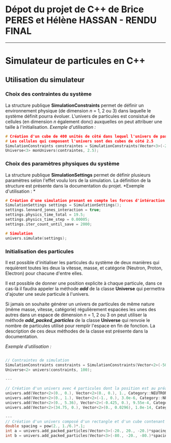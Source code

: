 # Dépot du projet de C++ de Brice PERES et Hélène HASSAN - RENDU FINAL
---

# Simulateur de particules en C++


## Utilisation du simulateur

### Choix des contraintes du système

La structure publique **SimulationConstraints** permet de définir un environnement physique (de dimension *n* = 1, 2 ou 3) dans laquelle le système définit pourra évoluer. L'univers de particules est consistué de cellules (en dimension *n* également donc) auxquelles on peut attribuer une taille à l'initialisation.
*Exemple d'utilisation :*

```cpp
# Création d'un cube de 400 unités de côté dans lequel l'univers de particules évoluera
# Les cellules qui composent l'univers sont des cubes de côté 2.5
SimulationConstraints constraintes = SimulationConstraints(Vector<3>(-200.), Vector<3>(200.));
Universe<3> monUnivers(contraintes, 2.5);
```


### Choix des paramètres physiques du système

La structure publique **SimulationSettings** permet de définir plusieurs paramètres selon l'effet voulu lors de la simulation. La définition de la structure est présente dans la documentation du projet.
*Exemple d'utilisation : *

```cpp
# Création d'une simulation prenant en compte les forces d'intéraction de Lennard-Joes, avec un pas de simulation de 0.00005 secondes et un temps total de simulation de 19.5 secondes. La simulation est sauvegardée toutes les 2000 itérations.
SimulationSettings settings = SimulationSettings();  
settings.lennard_jones_interaction = true;  
settings.physics_time_total = 19.5;  
settings.physics_time_step = 0.00005;  
settings.iter_count_until_save = 2000;

# Simulation
univers.simulate(settings);
```

### Initialisation des particules

Il est possible d'initialiser les particules du système de deux manières qui requièrent toutes les deux la vitesse, masse, et catégorie (Neutron, Proton, Electron) pour chacune d'entre elles.

Il est possible de donner une position explicite à chaque particule, dans ce cas-là il faudra appeler la méthode  ***add*** de la classe **Universe** qui permettra d'ajouter une seule particule à l'univers. 

Si jamais on souhaite générer un univers de particules de même nature (même masse, vitesse, catégorie) régulièrement espacées les unes des autres dans un espace de dimension *n* = 1, 2 ou 3 on peut utiliser la méthode ***add_packed_particles*** de la classe **Universe** qui renvoie le nombre de particules utilisé pour remplir l'espace en fin de fonction. La description de ces deux méthodes de la classe est présente dans la documentation.

*Exemple d'utilisation :*

```cpp

// Contraintes de simulation  
SimulationConstraints constraints = SimulationConstraints(Vector<2>(-50.), Vector<2>(50.));  
Universe<2> univers(constraints, 100);

---
  
// Création d'un univers avec 4 particules dont la position est au préalable définie 
univers.add(Vector<2>(0., 0.), Vector<2>(0., 0.), 1., Category::NEUTRON);  
univers.add(Vector<2>(0., 1.), Vector<2>(-1., 0.), 3.0e-6, Category::NEUTRON);  
univers.add(Vector<2>(0., 5.36), Vector<2>(-0.425, 0.), 9.55e-4, Category::NEUTRON);  
univers.add(Vector<2>(34.75, 0.), Vector<2>(0., 0.0296), 1.0e-14, Category::NEUTRON);

---
// Création d'un univers composé d'un rectangle et d'un cube contenant des particules régulièrements espacées de la quantité "spacing". 
double spacing = pow(2., 1./6.)*.1;
int a = univers.add_packed_particles(Vector<3>(-20., 20., -20.)*spacing+Vector<3>(0., 5., 0.), Vector<3>(20., 60., 20.)*spacing+Vector<3>(0., 5., 0.), Vector<3>(0., -10., 0.), 1., NEUTRON, Vector<3>(4, 4, 4));  
int b = univers.add_packed_particles(Vector<3>(-80., -20., -80.)*spacing, Vector<3>(80., 20., 80.)*spacing, Vector<3>(0.), 1., NEUTRON, Vector<3>(16, 4, 16));

```


